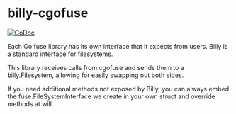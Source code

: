 # billy-cgofuse

[![GoDoc](https://godoc.org/github.com/Jille/billy-cgofuse?status.svg)](https://godoc.org/github.com/Jille/billy-cgofuse)

Each Go fuse library has its own interface that it expects from users. Billy is a standard interface for filesystems.

This library receives calls from cgofuse and sends them to a billy.Filesystem, allowing for easily swapping out both sides.

If you need additional methods not exposed by Billy, you can always embed the fuse.FileSystemInterface we create in your own struct and override methods at will.
